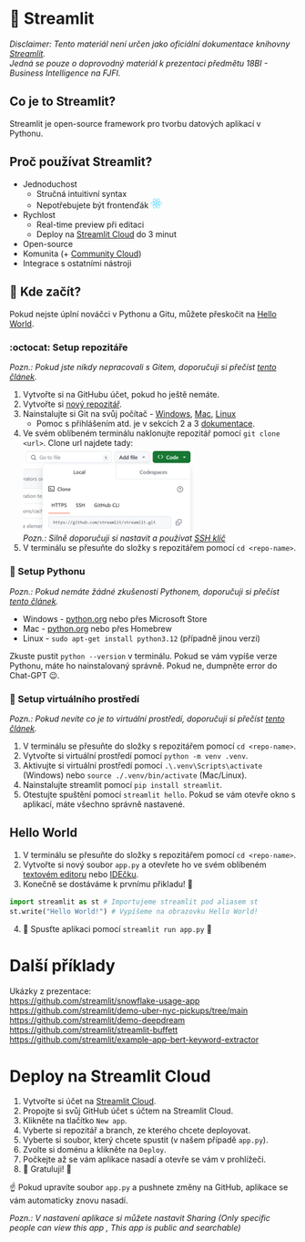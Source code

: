 # :rocket: Streamlit
*Disclaimer: Tento materiál není určen jako oficiální dokumentace knihovny [Streamlit](https://github.com/streamlit/streamlit). 
<br>Jedná se pouze o doprovodný materiál k prezentaci předmětu 18BI - Business Intelligence na FJFI.*
## Co je to Streamlit?
Streamlit je open-source framework pro tvorbu datových aplikací v Pythonu.
## Proč používat Streamlit?
* Jednoduchost
  * Stručná intuitivní syntax
  * Nepotřebujete být frontenďák <img src="imgs/img_2.png" alt="link" width="20"/>
* Rychlost
  * Real-time preview při editaci
  * Deploy na [Streamlit Cloud](https://streamlit.io/cloud) do 3 minut
* Open-source
* Komunita (+ [Community Cloud](https://streamlit.io/cloud))
* Integrace s ostatními nástroji

## :thinking: Kde začít?
Pokud nejste úplní nováčci v Pythonu a Gitu, můžete přeskočit na [Hello World](#hello-world).


### :octocat: Setup repozitáře 
*Pozn.: Pokud jste nikdy nepracovali s Gitem, doporučuji si přečíst [tento článek](https://docs.github.com/en/get-started/using-git/about-git).*
1. Vytvořte si na GitHubu účet, pokud ho ještě nemáte.
2. Vytvořte si [nový repozitář](https://docs.github.com/en/repositories/creating-and-managing-repositories/creating-a-new-repository).
3. Nainstalujte si Git na svůj počítač - [Windows](https://git-scm.com/download/win), [Mac](https://git-scm.com/download/mac), [Linux](https://git-scm.com/download/linux)
    - Pomoc s přihlášením atd. je v sekcích 2 a 3 [dokumentace](https://docs.github.com/en/get-started/getting-started-with-git/set-up-git#setting-up-git). 
4. Ve svém oblíbeném terminálu naklonujte repozitář pomocí `git clone <url>`. Clone url najdete tady:<br>
<img src="imgs/img.png" alt="link" width="300"/><br>
*Pozn.: Silně doporučuji si nastavit a používat [SSH klíč](https://docs.github.com/en/github/authenticating-to-github/connecting-to-github-with-ssh)*
5. V terminálu se přesuňte do složky s repozitářem pomocí `cd <repo-name>`.

### :snake: Setup Pythonu
*Pozn.: Pokud nemáte žádné zkušeností Pythonem, doporučuji si přečíst [tento článek](https://realpython.com/python-first-steps/).*
- Windows - [python.org](https://www.python.org/downloads/windows/) nebo přes Microsoft Store
- Mac - [python.org](https://www.python.org/downloads/mac-osx/) nebo přes Homebrew
- Linux - `sudo apt-get install python3.12` (případně jinou verzi)

Zkuste pustit `python --version` v terminálu. Pokud se vám vypíše verze Pythonu, máte ho nainstalovaný správně.
Pokud ne, dumpněte error do Chat-GPT :wink:.

### :snake: Setup virtuálního prostředí
*Pozn.: Pokud nevíte co je to virtuální prostředí, doporučuji si přečíst [tento článek](https://realpython.com/python-virtual-environments-a-primer/).*
1. V terminálu se přesuňte do složky s repozitářem pomocí `cd <repo-name>`.
2. Vytvořte si virtuální prostředí pomocí `python -m venv .venv`.
3. Aktivujte si virtuální prostředí pomocí `.\.venv\Scripts\activate` (Windows) nebo `source ./.venv/bin/activate` (Mac/Linux).
4. Nainstalujte streamlit pomocí `pip install streamlit`.
5. Otestujte spuštění pomocí `streamlit hello`. Pokud se vám otevře okno s aplikací, máte všechno správně nastavené.

## Hello World
1. V terminálu se přesuňte do složky s repozitářem pomocí `cd <repo-name>`.
2. Vytvořte si nový soubor `app.py` a otevřete ho ve svém oblíbeném [textovém editoru](https://neovim.io/) nebo [IDEčku](https://www.jetbrains.com/pycharm/).
3. Konečně se dostáváme k prvnímu přikladu! :clap:
```python
import streamlit as st # Importujeme streamlit pod aliasem st
st.write("Hello World!") # Vypíšeme na obrazovku Hello World!
```
4. :rocket: Spusťte aplikaci pomocí `streamlit run app.py` :rocket:

# Další příklady
Ukázky z prezentace:<br>
https://github.com/streamlit/snowflake-usage-app<br>
https://github.com/streamlit/demo-uber-nyc-pickups/tree/main<br>
https://github.com/streamlit/demo-deepdream<br>
https://github.com/streamlit/streamlit-buffett<br>
https://github.com/streamlit/example-app-bert-keyword-extractor<br>

# Deploy na Streamlit Cloud
1. Vytvořte si účet na [Streamlit Cloud](https://streamlit.io/cloud).
2. Propojte si svůj GitHub účet s účtem na Streamlit Cloud.
3. Klikněte na tlačítko `New app`.
4. Vyberte si repozitář a branch, ze kterého chcete deployovat.
6. Vyberte si soubor, který chcete spustit (v našem případě `app.py`).
7. Zvolte si doménu a klikněte na `Deploy`.
8. Počkejte až se vám aplikace nasadí a otevře se vám v prohlížeči.
9. :rocket: Gratuluji! :rocket:

:point_up: Pokud upravíte soubor `app.py` a pushnete změny na GitHub, aplikace se vám automaticky znovu nasadí.

*Pozn.: V nastavení aplikace si můžete nastavit Sharing (Only specific people can view this app , This app is public and searchable)*
